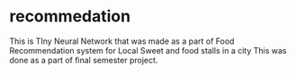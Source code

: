 # recommedation

This is TIny Neural Network that was made as a part of Food Recommendation system for Local Sweet and food stalls in a city
This was done as a part of final semester project.